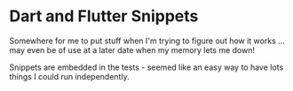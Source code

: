 # Dart and Flutter Snippets
Somewhere for me to put stuff when I'm trying to figure out how it works ... may even be of use at a later date when my memory lets me down!

Snippets are embedded in the tests - seemed like an easy way to have lots things I could run independently.

